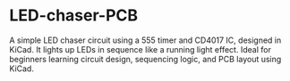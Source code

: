 # LED-chaser-PCB
A simple LED chaser circuit using a 555 timer and CD4017 IC, designed in KiCad. It lights up LEDs in sequence like a running light effect. Ideal for beginners learning circuit design, sequencing logic, and PCB layout using KiCad.
